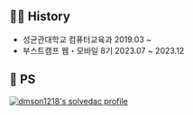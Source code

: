 ## 🧑‍💻 History
- 성균관대학교 컴퓨터교육과 2019.03 ~
- 부스트캠프 웹・모바일 8기 2023.07 ~ 2023.12

## 🏹 PS
[![dmson1218's solvedac profile](http://mazassumnida.wtf/api/v2/generate_badge?boj=dmson1218)](https://solved.ac/profile/dmson1218) 
<!--
## 🛠 Tech
<p>
<img src="https://img.shields.io/badge/-JavaScript-%23F7DF1E?logo=JavaScript&logoColor=black"/>
<img src="https://img.shields.io/badge/C-%232370ED?logo=c&logoColor=white"/>
<img src="https://img.shields.io/badge/C++-00599C?logo=C%2B%2B&logoColor=white"/>
<img src="https://img.shields.io/badge/C%23-%23239120?logo=c-sharp&logoColor=white"/>
<img src="https://img.shields.io/badge/Python-3776AB?logo=Python&logoColor=white"/>
</p>

<p>
<img src="https://img.shields.io/badge/-Node.js-%23339933?logo=Node.js&logoColor=white"/>
<img src="https://img.shields.io/badge/-Express-%23000000?logo=Express&logoColor=white"/>
<img src="https://img.shields.io/badge/-MySQL-%234479A1?logo=MySQL&logoColor=white"/>
</p>

<p>
<img src="https://img.shields.io/badge/Notion-000000?logo=Notion&logoColor=white"/>
<img src="https://img.shields.io/badge/Linux-FCC624?logo=linux&logoColor=black"/>
<img src="https://img.shields.io/badge/Git%20-%23F05033?logo=git&logoColor=white"/>
<img src="https://img.shields.io/badge/GitHub-black?logo=GitHub&logoColor=white"/>
<img src="https://img.shields.io/badge/Unity-064F8C?logo=unity&logoColor=white"/>
</p>
